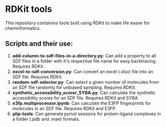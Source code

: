 # RDKit tools
This repository containins tools built using RDKit to make life easier for cheminformatics.

## Scripts and their use:
1. **add-column-to-sdf-files-in-a-directory.py**: Can add a property to all SDF files in a folder with it's respective file name for easy backtracing.   Requires RDKit.
2. **excel-to-sdf-conversion.py**: Can convert an excel (.xlsx) file into an SDF file. Requires RDKit.
3. **random-sdf-selector.py**: Can select a given number of molecules from an SDF file randomly for unbiased sampling. Requires RDKit.
4. **synthetic_accessibility_scorer_SYBA.py**: Can calculate the synthetic accessibility scores for an SDF file. Requires RDKit and SYBA.
5. **e3fp.multiprocessor.ipynb**: Can calculate the E3FP fingerprints for molecules in an SDF file. Requires RDKit and E3FP.
6. **plip-tools**: Can generate pymol sessions for protein-ligand complexes in a folder (.pdb and .mae) formats.
